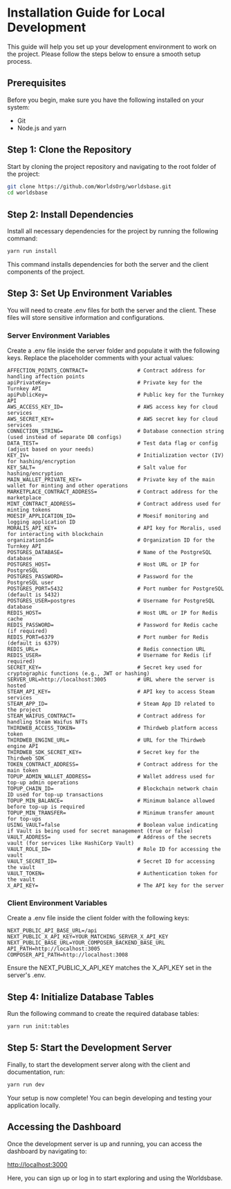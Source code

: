 # Installation Guide for Local Development

This guide will help you set up your development environment to work on the project. Please follow the steps below to ensure a smooth setup process.

## Prerequisites

Before you begin, make sure you have the following installed on your system:

- Git
- Node.js and yarn

## Step 1: Clone the Repository

Start by cloning the project repository and navigating to the root folder of the project:

```bash
git clone https://github.com/WorldsOrg/worldsbase.git
cd worldsbase
```

## Step 2: Install Dependencies

Install all necessary dependencies for the project by running the following command:

```bash
yarn run install
```

This command installs dependencies for both the server and the client components of the project.

## Step 3: Set Up Environment Variables

You will need to create .env files for both the server and the client. These files will store sensitive information and configurations.

### Server Environment Variables

Create a .env file inside the server folder and populate it with the following keys. Replace the placeholder comments with your actual values:

```env
AFFECTION_POINTS_CONTRACT=                # Contract address for handling affection points
apiPrivateKey=                            # Private key for the Turnkey API
apiPublicKey=                             # Public key for the Turnkey API
AWS_ACCESS_KEY_ID=                        # AWS access key for cloud services
AWS_SECRET_KEY=                           # AWS secret key for cloud services
CONNECTION_STRING=                        # Database connection string (used instead of separate DB configs)
DATA_TEST=                                # Test data flag or config (adjust based on your needs)
KEY_IV=                                   # Initialization vector (IV) for hashing/encryption
KEY_SALT=                                 # Salt value for hashing/encryption
MAIN_WALLET_PRIVATE_KEY=                  # Private key of the main wallet for minting and other operations
MARKETPLACE_CONTRACT_ADDRESS=             # Contract address for the marketplace
MINT_CONTRACT_ADDRESS=                    # Contract address used for minting tokens
MOESIF_APPLICATION_ID=                    # Moesif monitoring and logging application ID
MORALIS_API_KEY=                          # API key for Moralis, used for interacting with blockchain
organizationId=                           # Organization ID for the Turnkey API
POSTGRES_DATABASE=                        # Name of the PostgreSQL database
POSTGRES_HOST=                            # Host URL or IP for PostgreSQL
POSTGRES_PASSWORD=                        # Password for the PostgreSQL user
POSTGRES_PORT=5432                        # Port number for PostgreSQL (default is 5432)
POSTGRES_USER=postgres                    # Username for PostgreSQL database
REDIS_HOST=                               # Host URL or IP for Redis cache
REDIS_PASSWORD=                           # Password for Redis cache (if required)
REDIS_PORT=6379                           # Port number for Redis (default is 6379)
REDIS_URL=                                # Redis connection URL
REDIS_USER=                               # Username for Redis (if required)
SECRET_KEY=                               # Secret key used for cryptographic functions (e.g., JWT or hashing)
SERVER_URL=http://localhost:3005          # URL where the server is hosted
STEAM_API_KEY=                            # API key to access Steam services
STEAM_APP_ID=                             # Steam App ID related to the project
STEAM_WAIFUS_CONTRACT=                    # Contract address for handling Steam Waifus NFTs
THIRDWEB_ACCESS_TOKEN=                    # Thirdweb platform access token
THIRDWEB_ENGINE_URL=                      # URL for the Thirdweb engine API
THIRDWEB_SDK_SECRET_KEY=                  # Secret key for the Thirdweb SDK
TOKEN_CONTRACT_ADDRESS=                   # Contract address for the main token
TOPUP_ADMIN_WALLET_ADDRESS=               # Wallet address used for top-up admin operations
TOPUP_CHAIN_ID=                           # Blockchain network chain ID used for top-up transactions
TOPUP_MIN_BALANCE=                        # Minimum balance allowed before top-up is required
TOPUP_MIN_TRANSFER=                       # Minimum transfer amount for top-ups
USING_VAULT=false                         # Boolean value indicating if Vault is being used for secret management (true or false)
VAULT_ADDRESS=                            # Address of the secrets vault (for services like HashiCorp Vault)
VAULT_ROLE_ID=                            # Role ID for accessing the vault
VAULT_SECRET_ID=                          # Secret ID for accessing the vault
VAULT_TOKEN=                              # Authentication token for the vault
X_API_KEY=                                # The API key for the server
```

### Client Environment Variables

Create a .env file inside the client folder with the following keys:

```env
NEXT_PUBLIC_API_BASE_URL=/api
NEXT_PUBLIC_X_API_KEY=YOUR_MATCHING_SERVER_X_API_KEY
NEXT_PUBLIC_BASE_URL=YOUR_COMPOSER_BACKEND_BASE_URL
API_PATH=http://localhost:3005
COMPOSER_API_PATH=http://localhost:3008
```

Ensure the NEXT_PUBLIC_X_API_KEY matches the X_API_KEY set in the server's .env.

## Step 4: Initialize Database Tables

Run the following command to create the required database tables:

```bash
yarn run init:tables
```

## Step 5: Start the Development Server

Finally, to start the development server along with the client and documentation, run:

```bash
yarn run dev
```

Your setup is now complete! You can begin developing and testing your application locally.

## Accessing the Dashboard

Once the development server is up and running, you can access the dashboard by navigating to:

[http://localhost:3000](http://localhost:3000)

Here, you can sign up or log in to start exploring and using the Worldsbase.
